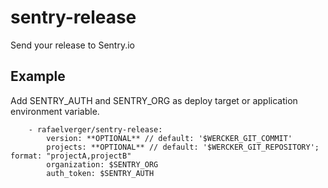 sentry-release
==============

Send your release to Sentry.io


Example
--------

Add SENTRY_AUTH and SENTRY_ORG as deploy target or application environment variable.

```
    - rafaelverger/sentry-release:
        version: **OPTIONAL** // default: '$WERCKER_GIT_COMMIT'
        projects: **OPTIONAL** // default: '$WERCKER_GIT_REPOSITORY'; format: "projectA,projectB"
        organization: $SENTRY_ORG
        auth_token: $SENTRY_AUTH
```
